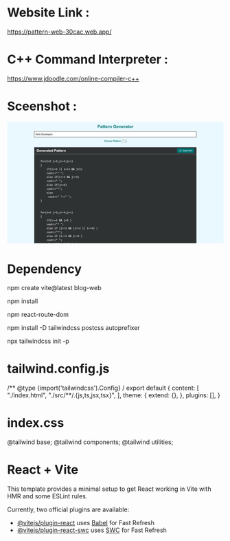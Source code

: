
###
<h1>Website Link : </h1>
<a href=""_blank>https://pattern-web-30cac.web.app/</a>

<h1>C++ Command Interpreter : </h1>
<a href=""_blank> https://www.jdoodle.com/online-compiler-c++ </a>


<h1>Sceenshot : </h1>
<img src="Screenshot 2024-07-03 161715.png" />

###
# Dependency 

npm create vite@latest blog-web 

npm install 

npm react-route-dom 

npm install -D tailwindcss postcss autoprefixer 

npx tailwindcss init -p 


 # tailwind.config.js 
 
/** @type {import('tailwindcss').Config} 
/ export default { content: [ "./index.html", "./src/**/.{js,ts,jsx,tsx}", ], theme: { extend: {}, 
}, plugins: [], } 

# index.css

@tailwind base; 
@tailwind components; 
@tailwind utilities;

# React + Vite

This template provides a minimal setup to get React working in Vite with HMR and some ESLint rules.

Currently, two official plugins are available:

- [@vitejs/plugin-react](https://github.com/vitejs/vite-plugin-react/blob/main/packages/plugin-react/README.md) uses [Babel](https://babeljs.io/) for Fast Refresh
- [@vitejs/plugin-react-swc](https://github.com/vitejs/vite-plugin-react-swc) uses [SWC](https://swc.rs/) for Fast Refresh

